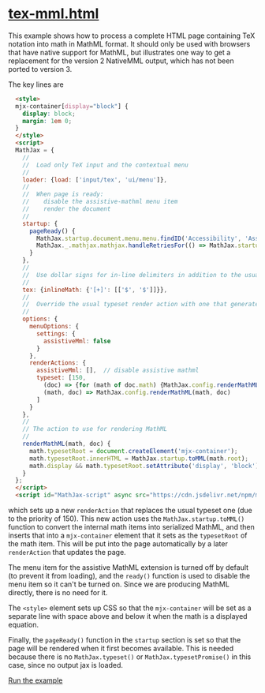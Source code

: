 # [tex-mml.html](https://mathjax.github.io/MathJax-demos-web/tex-mml.html)

This example shows how to process a complete HTML page containing TeX notation into math in MathML format.  It should only be used with browsers that have native support for MathML, but illustrates one way to get a replacement for the version 2 NativeMML output, which has not been ported to version 3.

The key lines are

``` html
  <style>
  mjx-container[display="block"] {
    display: block;
    margin: 1em 0;
  }
  </style>
  <script>
  MathJax = {
    //
    //  Load only TeX input and the contextual menu
    //
    loader: {load: ['input/tex', 'ui/menu']},
    //
    //  When page is ready:
    //    disable the assistive-mathml menu item
    //    render the document
    //
    startup: {
      pageReady() {
        MathJax.startup.document.menu.menu.findID('Accessibility', 'AssistiveMml').disable();
        MathJax._.mathjax.mathjax.handleRetriesFor(() => MathJax.startup.document.render());
      }
    },
    //
    //  Use dollar signs for in-line delimiters in addition to the usual ones
    //
    tex: {inlineMath: {'[+]': [['$', '$']]}},
    //
    //  Override the usual typeset render action with one that generates MathML output
    //
    options: {
      menuOptions: {
        settings: {
          assistiveMml: false
        }
      },
      renderActions: {
        assistiveMml: [],  // disable assistive mathml
        typeset: [150,
          (doc) => {for (math of doc.math) {MathJax.config.renderMathML(math, doc)}},
          (math, doc) => MathJax.config.renderMathML(math, doc)
        ]
      }
    },
    //
    // The action to use for rendering MathML
    //
    renderMathML(math, doc) {
      math.typesetRoot = document.createElement('mjx-container');
      math.typesetRoot.innerHTML = MathJax.startup.toMML(math.root);
      math.display && math.typesetRoot.setAttribute('display', 'block');
    }
  };
  </script>
  <script id="MathJax-script" async src="https://cdn.jsdelivr.net/npm/mathjax@3/es5/startup.js"></script>
```

which sets up a new `renderAction` that replaces the usual typeset one (due to the priority of 150).  This new action uses the `MathJax.startup.toMML()` function to convert the internal math items into serialized MathML, and then inserts that into a `mjx-container` element that it sets as the `typesetRoot` of the math item.  This will be put into the page automatically by a later `renderAction` that updates the page.

The menu item for the assistive MathML extension is turned off by default (to prevent it from loading), and the `ready()` function is used to disable the menu item so it can't be turned on.  Since we are producing MathML directly, there is no need for it.

The `<style>` element sets up CSS so that the `mjx-container` will be set as a separate line with space above and below it when the math is a displayed equation.

Finally, the `pageReady()` function in the `startup` section is set so that the page will be rendered when it first becomes available.  This is needed because there is no `MathJax.typeset()` or `MathJax.typesetPromise()` in this case, since no output jax is loaded.

[Run the example](https://mathjax.github.io/MathJax-demos-web/tex-mml.html)

